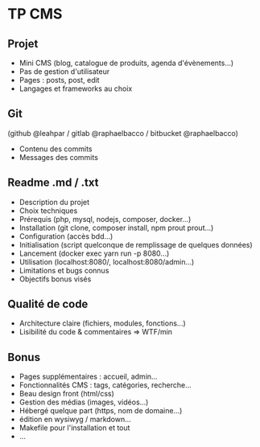 # TP CMS

## Projet

- Mini CMS (blog, catalogue de produits, agenda d'évènements...)
- Pas de gestion d'utilisateur
- Pages : posts, post, edit
- Langages et frameworks au choix

## Git

(github @leahpar / gitlab @raphaelbacco / bitbucket @raphaelbacco)

- Contenu des commits
- Messages des commits

## Readme .md / .txt

- Description du projet
- Choix techniques
- Prérequis (php, mysql, nodejs, composer, docker...)
- Installation (git clone, composer install, npm prout prout...)
- Configuration (accès bdd...)
- Initialisation (script quelconque de remplissage de quelques données)
- Lancement (docker exec yarn run -p 8080...)
- Utilisation (localhost:8080/, localhost:8080/admin...)
- Limitations et bugs connus
- Objectifs bonus visés

## Qualité de code

- Architecture claire (fichiers, modules, fonctions...)
- Lisibilité du code & commentaires => WTF/min

## Bonus

- Pages supplémentaires : accueil, admin...
- Fonctionnalités CMS : tags, catégories, recherche...
- Beau design front (html/css)
- Gestion des médias (images, vidéos...)
- Hébergé quelque part (https, nom de domaine...)
- édition en wysiwyg / markdown...
- Makefile pour l'installation et tout
- ...